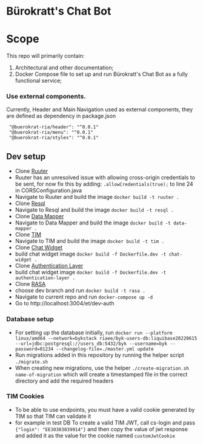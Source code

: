 # Bürokratt's Chat Bot

# Scope

This repo will primarily contain:

1. Architectural and other documentation;
2. Docker Compose file to set up and run Bürokratt's Chat Bot as a fully functional service;

### Use external components.

Currently, Header and Main Navigation used as external components, they are defined as dependency in package.json

```
 "@buerokrat-ria/header": "^0.0.1"
 "@buerokrat-ria/menu": "^0.0.1"
 "@buerokrat-ria/styles": "^0.0.1"
```

## Dev setup

- Clone [Ruuter](https://github.com/buerokratt/Ruuter)
- Ruuter has an unresolved issue with allowing cross-origin credentials to be sent, for now fix this by adding:
  `.allowCredentials(true);` to line 24 in CORSConfiguration.java
- Navigate to Ruuter and build the image `docker build -t ruuter .`
- Clone [Resql](https://github.com/buerokratt/Resql)
- Navigate to Resql and build the image `docker build -t resql .`
- Clone [Data Mapper](https://github.com/buerokratt/DataMapper)
- Navigate to Data Mapper and build the image `docker build -t data-mapper .`
- Clone [TIM](https://github.com/buerokratt/TIM)
- Navigate to TIM and build the image `docker build -t tim .`
- Clone [Chat Widget](https://github.com/buerokratt/Chat-Widget)
- build chat widget image `docker build -f Dockerfile.dev -t chat-widget .`
- Clone [Authentication Layer](https://github.com/buerokratt/Authentication-layer)
- build chat widget image `docker build -f Dockerfile.dev -t authentication-layer .`
- Clone [RASA](https://github.com/buerokratt/Rasa-for-Buerokratt)
- choose dev branch and run `docker build -t rasa .`
- Navigate to current repo and run `docker-compose up -d`
- Go to http://localhost:3004/et/dev-auth

### Database setup

- For setting up the database initially, run
  `docker run --platform linux/amd64 --network=bykstack riaee/byk-users-db:liquibase20220615 --url=jdbc:postgresql://users_db:5432/byk --username=byk --password=01234 --changelog-file=./master.yml update`
- Run migrations added in this repository by running the helper script `./migrate.sh`
- When creating new migrations, use the helper `./create-migration.sh name-of-migration` which will create a timestamped file in the correct directory and add the required headers

### TIM Cookies

- To be able to use endpoints, you must have a valid cookie generated by TIM so that TIM can validate it
- for example in test DB To create a valid TIM JWT, call cs-login and pass `{"login": "EE30303039914"}` and then copy the value of jwt response and added it as the value for the cookie named `customJwtCookie`

